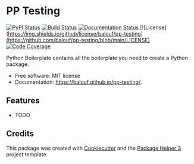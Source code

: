 # PP Testing


[![PyPI Status](https://img.shields.io/pypi/v/pp-testing.svg)](https://pypi.python.org/pypi/pp-testing)
[![Build Status](https://github.com/balouf/pp-testing/actions/workflows/main.yml/badge.svg?branch=main)](https://github.com/balouf/pp-testing/actions?query=workflow%3Amain)
[![Documentation Status](https://github.com/balouf/pp-testing/actions/workflows/docs.yml/badge.svg?branch=main)](https://github.com/balouf/pp-testing/actions?query=workflow%3Adocs)
[![License](https://img.shields.io/github/license/balouf/pp-testing](https://github.com/balouf/pp-testing/blob/main/LICENSE)
[![Code Coverage](https://codecov.io/gh/balouf/pp-testing/branch/main/graphs/badge.svg)](https://codecov.io/gh/balouf/pp-testing/tree/main)

Python Boilerplate contains all the boilerplate you need to create a Python package.


- Free software: MIT license
- Documentation: https://balouf.github.io/pp-testing/.


## Features

- TODO

## Credits

This package was created with [Cookiecutter][CC] and the [Package Helper 3][PH3] project template.

[CC]: https://github.com/audreyr/cookiecutter
[PH3]: https://balouf.github.io/package-helper-3/
